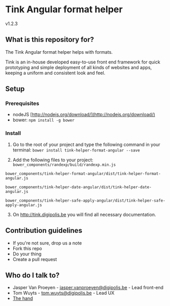 # Tink Angular format helper

v1.2.3

## What is this repository for?

The Tink Angular format helper helps with formats.

Tink is an in-house developed easy-to-use front end framework for quick prototyping and simple deployment of all kinds of websites and apps, keeping a uniform and consistent look and feel.

## Setup

### Prerequisites

* nodeJS [http://nodejs.org/download/](http://nodejs.org/download/)
* bower: `npm install -g bower`

### Install

1. Go to the root of your project and type the following command in your terminal:
   `bower install tink-helper-format-angular --save`

2. Add the following files to your project:
  `bower_components/randexp/build/randexp.min.js`

  `bower_components/tink-helper-format-angular/dist/tink-helper-format-angular.js`

  `bower_components/tink-helper-date-angular/dist/tink-helper-date-angular.js`

  `bower_components/tink-helper-safe-apply-angular/dist/tink-helper-safe-apply-angular.js`

3. On http://tink.digipolis.be you will find all necessary documentation.

## Contribution guidelines

* If you're not sure, drop us a note
* Fork this repo
* Do your thing
* Create a pull request

## Who do I talk to?

* Jasper Van Proeyen - jasper.vanproeyen@digipolis.be - Lead front-end
* Tom Wuyts - tom.wuyts@digipolis.be - Lead UX
* [The hand](https://www.youtube.com/watch?v=_O-QqC9yM28)
